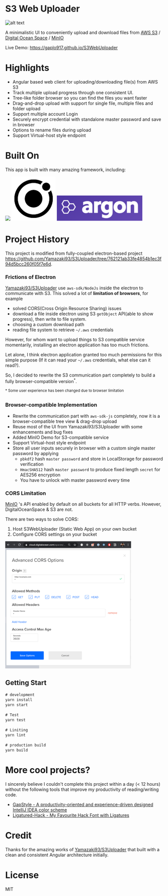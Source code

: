 # S3 Web Uploader

![alt text](misc/s3-web-uploader.gif 'Preview')

A minimalistic UI to conveniently upload and download files from
[AWS S3](https://aws.amazon.com/s3/?nc=sn&loc=1) /
[Digital Ocean Space](https://m.do.co/c/62579dc21130) / [MinIO](https://docs.min.io/)

Live Demo: https://gaplo917.github.io/S3WebUploader

# Highlights

- Angular based web client for uploading/downloading file(s) from AWS S3
- Track multiple upload progress through one consistent UI.
- Tree-like folder browser so you can find the files you want faster
- Drag-and-drop upload with support for single file, multiple files and folder upload
- Support multiple account Login
- Securely encrypt credential with standalone master password and save in browser
- Options to rename files during upload
- Support Virtual-host style endpoint

# Built On

This app is built with many amazing framework, including:

<a href="https://angular.io/"><img src="https://angular.io/assets/images/logos/angular/angular.svg" width="150"></a>
<a href="https://ionicons.com/"><img src="misc/logo-ionic.svg" width="140"></a>
<a href="https://github.com/creativetimofficial/argon-design-system"><img src="misc/argoncss.png" height="80"></a>

# Project History

This project is modified from fully-coupled electron-based project
https://github.com/Yamazaki93/S3Uploader/tree/762121ab33fe4854b1ec3f94d5bcc260f05f7e6d.

### Frictions of Electron

[Yamazaki93/S3Uploader](https://github.com/Yamazaki93) use `aws-sdk/NodeJs` inside the electron to
communicate with S3. This solved a lot of **limitation of browsers**, for example

- solved CORS(Cross Origin Resource Sharing) issues
- download a file inside electron using S3 `getObject` API(able to show progress), then write to
  file system.
- choosing a custom download path
- reading file system to retrieve `~/.aws` credentials

However, for whom want to upload things to S3 compatible service momentarily, installing an electron
application has too much frictions.

Let alone, I think electron application granted too much permissions for this simple purpose (If it
can read your `~/.aws` credentials, what else can it read?).

So, I decided to rewrite the S3 communication part completely to build a fully browser-compatible
version<sup>\*</sup>.

<sup>\* Some user experience has been changed due to browser limitation</sup>

### Browser-compatible Implementation

- Rewrite the communication part with `aws-sdk-js` completely, now it is a browser-compatible tree
  view & drag-drop upload
- Reuse most of the UI from Yamazaki93/S3Uploader with some enhancements and bug fixes
- Added MinIO Demo for S3-compatible service
- Support Virtual-host style endpoint
- Store all user inputs securely in browser with a custom single master password by applying
  - `pbkdf2` hash `master password` and store in LocalStorage for password verification
  - `HmacSHA512` hash `master password` to produce fixed length `secret` for AES256 encryption
  - You have to unlock with master password every time

### CORS Limitation

[MinIO](https://docs.min.io/) 's API enabled by default on all buckets for all HTTP verbs. However,
DigitalOceanSpace & S3 are not.

There are two ways to solve CORS:

1. Host S3WebUploader (Static Web App) on your own bucket
1. Configure CORS settings on your bucket

<img src="misc/digital-ocean-space-CORS.png" width="400">

## Getting Start

```
# development
yarn install
yarn start

# Test
yarn test

# Liniting
yarn lint

# production build
yarn build

```

# More cool projects?

I sincerely believe I couldn't complete this project within a day (< 12 hours) without the following
tools that improve my productivity of reading/writing code.

- [GapStyle - A productivity-oriented and experience-driven designed IntelliJ IDEA color scheme](https://github.com/gaplo917/GapStyle)
- [Ligatured-Hack - My Favourite Hack Font with Ligatures](https://github.com/gaplo917/Ligatured-Hack)

# Credit

Thanks for the amazing works of [Yamazaki93/S3Uploader](https://github.com/Yamazaki93) that built
with a clean and consistent Angular architecture initially.

# License

MIT
